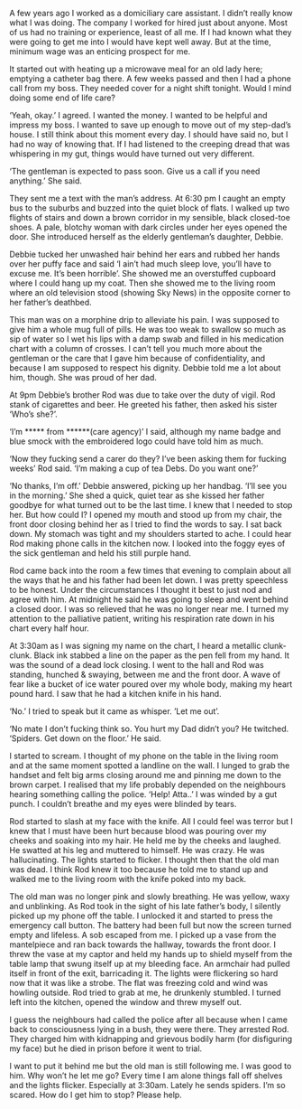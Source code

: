A few years ago I worked as a domiciliary care assistant. I didn’t really know what I was doing. The company I worked for hired just about anyone. Most of us had no training or experience, least of all me. If I had known what they were going to get me into I would have kept well away. But at the time, minimum wage was an enticing prospect for me.

It started out with heating up a microwave meal for an old lady here; emptying a catheter bag there. A few weeks passed and then I had a phone call from my boss. They needed cover for a night shift tonight. Would I mind doing some end of life care? 

‘Yeah, okay.’ I agreed. I wanted the money. I wanted to be helpful and impress my boss. I wanted to save up enough to move out of my step-dad’s house. I still think about this moment every day. I should have said no, but I had no way of knowing that. If I had listened to the creeping dread that was whispering in my gut, things would have turned out very different.

‘The gentleman is expected to pass soon. Give us a call if you need anything.’ She said.

They sent me a text with the man’s address. At 6:30 pm I caught an empty bus to the suburbs and buzzed into the quiet block of flats. I walked up two flights of stairs and down a brown corridor in my sensible, black closed-toe shoes. A pale, blotchy woman with dark circles under her eyes opened the door. She introduced herself as the elderly gentleman’s daughter, Debbie. 

Debbie tucked her unwashed hair behind her ears and rubbed her hands over her puffy face and said ‘I ain’t had much sleep love, you’ll have to excuse me. It’s been horrible’.  She showed me an overstuffed cupboard where I could hang up my coat. Then she showed me to the living room where an old television stood (showing Sky News) in the opposite corner to her father’s deathbed. 

This man was on a morphine drip to alleviate his pain. I was supposed to give him a whole mug full of pills. He was too weak to swallow so much as sip of water so I wet his lips with a damp swab and filled in his medication chart with a column of crosses. I can’t tell you much more about the gentleman or the care that I gave him because of confidentiality, and because I am supposed to respect his dignity. Debbie told me a lot about him, though. She was proud of her dad.

At 9pm Debbie’s brother Rod was due to take over the duty of vigil. Rod stank of cigarettes and beer. He greeted his father, then asked his sister ‘Who’s she?’.

‘I’m ***** from ******(care agency)’ I said, although my name badge and blue smock with the embroidered logo could have told him as much. 

‘Now they fucking send a carer do they? I’ve been asking them for fucking weeks’ Rod said. ‘I’m making a cup of tea Debs. Do you want one?’

‘No thanks, I’m off.’ Debbie answered, picking up her handbag. ‘I’ll see you in the morning.’ She shed a quick, quiet tear as she kissed her father goodbye for what turned out to be the last time. I knew that I needed to stop her. But how could I? I opened my mouth and stood up from my chair, the front door closing behind her as I tried to find the words to say. I sat back down. My stomach was tight and my shoulders started to ache. I could hear Rod making phone calls in the kitchen now. I looked into the foggy eyes of the sick gentleman and held his still purple hand. 

Rod came back into the room a few times that evening to complain about all the ways that he and his father had been let down. I was pretty speechless to be honest. Under the circumstances I thought it best to just nod and agree with him. At midnight he said he was going to sleep and went behind a closed door. I was so relieved that he was no longer near me. I turned my attention to the palliative patient, writing his respiration rate down in his chart every half hour. 

At 3:30am as I was signing my name on the chart, I heard a metallic clunk-clunk. Black ink stabbed a line on the paper as the pen fell from my hand. It was the sound of a dead lock closing. I went to the hall and Rod was standing, hunched & swaying, between me and the front door. A wave of fear like a bucket of ice water poured over my whole body, making my heart pound hard. I saw that he had a kitchen knife in his hand. 

‘No.’ I tried to speak but it came as whisper. ’Let me out’.

‘No mate I don’t fucking think so. You hurt my Dad didn’t you?  He twitched. ‘Spiders. Get down on the floor.’ He said.

I started to scream. I thought of my phone on the table in the living room and at the same moment spotted a landline on the wall. I lunged to grab the handset and felt big arms closing around me and pinning me down to the brown carpet. I realised that my life probably depended on the neighbours hearing something calling the police. ‘Help! Atta..’ I was winded by a gut punch. I couldn’t breathe and my eyes were blinded by tears. 

Rod started to slash at my face with the knife. All I could feel was terror but I knew that I must have been hurt because blood was pouring over my cheeks and soaking into my hair. He held me by the cheeks and laughed. He swatted at his leg and muttered to himself. He was crazy. He was hallucinating. The lights started to flicker. I thought then that the old man was dead. I think Rod knew it too because he told me to stand up and walked me to the living room with the knife poked into my back. 

The old man was no longer pink and slowly breathing. He was yellow, waxy and unblinking. As Rod took in the sight of his late father’s body, I silently picked up my phone off the table. I unlocked it and started to press the emergency call button. The battery had been full but now the screen turned empty and lifeless. A sob escaped from me. I picked up a vase from the mantelpiece and ran back towards the hallway, towards the front door. I threw the vase at my captor and held my hands up to shield myself from the table lamp that swung itself up at my bleeding face. An armchair had pulled itself in front of the exit, barricading it. The lights were flickering so hard now that it was like a strobe. The flat was freezing cold and wind was howling outside. Rod tried to grab at me, he drunkenly stumbled. I turned left into the kitchen, opened the window and threw myself out.

I guess the neighbours had called the police after all because when I came back to consciousness lying in a bush, they were there. They arrested Rod. They charged him with kidnapping and grievous bodily harm (for disfiguring my face) but he died in prison before it went to trial.  

I want to put it behind me but the old man is still following me. I was good to him. Why won’t he let me go? Every time I am alone things fall off shelves and the lights flicker. Especially at 3:30am. Lately he sends spiders. I’m so scared. How do I get him to stop? Please help.